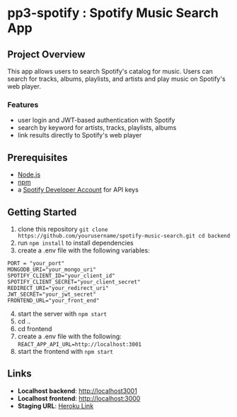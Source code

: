 # pp3-spotify : Spotify Music Search App

## Project Overview
This app allows users to search Spotify's catalog for music. Users can search for tracks, albums, playlists, and artists and play music on Spotify's web player.

### Features
- user login and JWT-based authentication with Spotify
- search by keyword for artists, tracks, playlists, albums
- link results directly to Spotify's web player

## Prerequisites
- [Node.js](https://nodejs.og)
- [npm](https://npmjs.com)
- a [Spotify Developer Account](https://wwww.developer.spotify.com) for API keys

## Getting Started
1. clone this repository ```git clone https://github.com/yourusername/spotify-music-search.git
cd backend```
2. run ```npm install``` to install dependencies
3. create a .env file with the following variables:
```
PORT = "your_port"
MONGODB_URI="your_mongo_uri"
SPOTIFY_CLIENT_ID="your_client_id"
SPOTIFY_CLIENT_SECRET="your_client_secret"
REDIRECT_URI="your_redirect_uri"
JWT_SECRET="your_jwt_secret"
FRONTEND_URL="your_front_end"
```
4. start the server with ```npm start```
5. cd .. 
6. cd frontend
7. create a .env file with the following: 
```REACT_APP_API_URL=http://localhost:3001```
8. start the frontend with ```npm start```


## Links
- **Localhost backend**: [http://localhost3001](http://localhost:3001)
- **Localhost frontend**: [http://localhost:3000](http://localhost:3000)
- **Staging URL**: [Heroku Link](https://pp3-5c250b91333d.herokuapp.com/)
